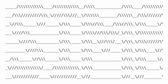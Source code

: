 <pre><code>
_____/\\\\\\\\\\\____/\\\\\\\\\\\__/\\\\____________/\\\\____/\\\\\\\\\______/\\\\\\\\\\\\\\\__/\\\\\\\\\\\\\___     
 ___/\\\/////////\\\_\/////\\\///__\/\\\\\\________/\\\\\\__/\\\///////\\\___\/\\\///////////__\/\\\/////////\\\_      
  __\//\\\______\///______\/\\\_____\/\\\//\\\____/\\\//\\\_\/\\\_____\/\\\___\/\\\_____________\/\\\_______\/\\\_      
   ___\////\\\_____________\/\\\_____\/\\\\///\\\/\\\/_\/\\\_\/\\\\\\\\\\\/____\/\\\\\\\\\\\_____\/\\\\\\\\\\\\\/__     
    ______\////\\\__________\/\\\_____\/\\\__\///\\\/___\/\\\_\/\\\//////\\\____\/\\\///////______\/\\\/////////____    
     _________\////\\\_______\/\\\_____\/\\\____\///_____\/\\\_\/\\\____\//\\\___\/\\\_____________\/\\\_____________   
      __/\\\______\//\\\______\/\\\_____\/\\\_____________\/\\\_\/\\\_____\//\\\__\/\\\_____________\/\\\_____________  
       _\///\\\\\\\\\\\/____/\\\\\\\\\\\_\/\\\_____________\/\\\_\/\\\______\//\\\_\/\\\\\\\\\\\\\\\_\/\\\_____________ 
         ___\///////////_____\///////////__\///______________\///__\///________\///__\///////////////__\///______________
</code></pre>
